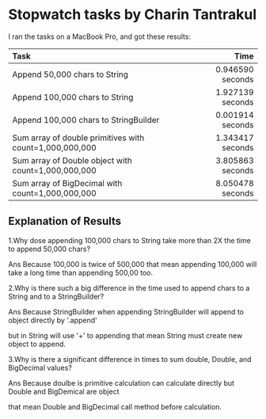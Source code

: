 # Stopwatch tasks by Charin Tantrakul
I ran the tasks on a MacBook Pro, and got these results:

|Task                                                     | Time           |
|:--------------------------------------------------------|---------------:|
|Append  50,000 chars to String                           |0.946590 seconds|
|Append 100,000 chars to String                           |1.927139 seconds|
|Append 100,000 chars to StringBuilder                    |0.001914 seconds|
|Sum array of double primitives with count=1,000,000,000  |1.343417 seconds|
|Sum array of Double object with count=1,000,000,000      |3.805863 seconds|
|Sum array of BigDecimal  with count=1,000,000,000        |8.050478 seconds|

## Explanation of Results
 1.Why dose appending 100,000 chars to String take more than 2X the time to append 50,000 chars?
  
   Ans Because 100,000 is twice of 500,000 that mean appending 100,000 will take a long time than appending 500,00 too.
 
 2.Why is there such a big difference in the time used to append chars to a String and to a StringBuilder?
  
   Ans Because StringBuilder when appending StringBuilder will append to object directly by '.append' 
  
   but in String will use '+' to appending that mean String must create new object to append.
 
 3.Why is there a significant difference in times to sum double, Double, and BigDecimal values?
   
   Ans Because doulbe is primitive calculation can calculate directly but Double and BigDemical are object
   
   that mean Double and BigDecimal call method before calculation. 
